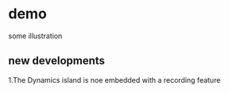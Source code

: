 # demo

some illustration

## new developments

1.The Dynamics island is noe embedded with a recording feature
